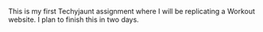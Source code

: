 This is my first Techyjaunt assignment where I will be replicating a Workout website. I plan to finish this in two days.
